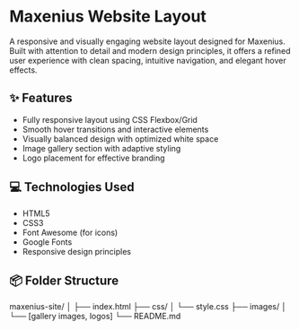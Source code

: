# Maxenius Website Layout

A responsive and visually engaging website layout designed for Maxenius. Built with attention to detail and modern design principles, it offers a refined user experience with clean spacing, intuitive navigation, and elegant hover effects.

## ✨ Features

- Fully responsive layout using CSS Flexbox/Grid
- Smooth hover transitions and interactive elements
- Visually balanced design with optimized white space
- Image gallery section with adaptive styling
- Logo placement for effective branding

## 💻 Technologies Used

- HTML5
- CSS3
- Font Awesome (for icons)
- Google Fonts
- Responsive design principles

## 📦 Folder Structure
maxenius-site/ │ ├── index.html ├── css/ │   └── style.css ├── images/ │   └── [gallery images, logos] └── README.md

